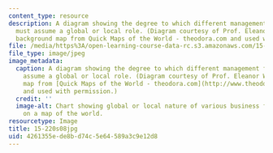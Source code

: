 ```yaml
---
content_type: resource
description: A diagram showing the degree to which different management functions
  must assume a global or local role. (Diagram courtesy of Prof. Eleanor Westney;
  background map from Quick Maps of the World - theodora.com and used with permission.)
file: /media/https%3A/open-learning-course-data-rc.s3.amazonaws.com/15-220-global-strategy-and-organization-spring-2008/4261355ede8bd74c5e64589a3c9e12d8_15-220s08.jpg
file_type: image/jpeg
image_metadata:
  caption: A diagram showing the degree to which different management functions must
    assume a global or local role. (Diagram courtesy of Prof. Eleanor Westney; background
    map from [Quick Maps of the World - theodora.com](http://www.theodora.com/maps/)
    and used with permission.)
  credit: ''
  image-alt: Chart showing global or local nature of various business functions overlaid
    on a map of the world.
resourcetype: Image
title: 15-220s08jpg
uid: 4261355e-de8b-d74c-5e64-589a3c9e12d8
---
```

